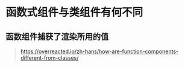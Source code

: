 # 函数式组件与类组件有何不同

## 函数组件捕获了渲染所用的值

> https://overreacted.io/zh-hans/how-are-function-components-different-from-classes/
